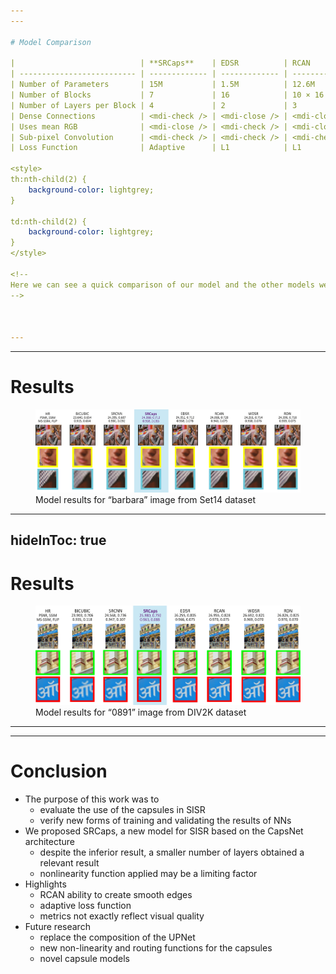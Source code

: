 ```yaml
---
---

# Model Comparison

|                            | **SRCaps**    | EDSR          | RCAN          | WDSR          | RDN           | SRCNN            |
| -------------------------- | ------------- | ------------- | ------------- | ------------- | ------------- | ---------------- |
| Number of Parameters       | 15M           | 1.5M          | 12.6M         | 4.8M          | 22.3M         | 20.1K            |
| Number of Blocks           | 7             | 16            | 10 × 16       | 16            | 16            | 1 (not residual) |
| Number of Layers per Block | 4             | 2             | 3             | 3             | 8             | 3                |
| Dense Connections          | <mdi-check /> | <mdi-close /> | <mdi-close /> | <mdi-close /> | <mdi-check /> | <mdi-close />    |
| Uses mean RGB              | <mdi-close /> | <mdi-check /> | <mdi-close /> | <mdi-check /> | <mdi-close /> | <mdi-close />    |
| Sub-pixel Convolution      | <mdi-check /> | <mdi-check /> | <mdi-check /> | <mdi-check /> | <mdi-check /> | <mdi-close />    |
| Loss Function              | Adaptive      | L1            | L1            | L1            | L1            | L1               |

<style>
th:nth-child(2) {
    background-color: lightgrey;
}

td:nth-child(2) {
    background-color: lightgrey;
}
</style>

<!--
Here we can see a quick comparison of our model and the other models we used as a basis. Even though our model have few layers, it has a considerable amount of parameters. This happens due to the vectorial nature of the capsules. Also, our model is the only that uses a different loss function, which is the adaptive loss function, and only our solution and RDN use dense connections.
-->



---
```

---

# Results

<figure
    class="absolute top-30 left-7 w-230"
    v-click
    >
    <img src="images/results/result_set14_barbara.png" />
    <figcaption class="text-center">Model results for “barbara” image from Set14 dataset</figcaption>
</figure>

<!--
Here we can see a visual comparison of the models' results. Even the models with the best results failed to be able to recreate the crossed stripes in the tablecloth. This is due to the fact that the stripes are too thin, and the models tend to create smooth edges, which is a characteristic of the RCAN model.
-->



---
hideInToc: true
---

# Results

<figure
    class="absolute top-30 left-7 w-230"
    >
    <img src="images/results/result_div2k_0891.png" />
    <figcaption class="text-center">Model results for “0891” image from DIV2K dataset</figcaption>
</figure>

<!--
In this other comparison, we can see that even though some models have better metrics, they fail to recreate subtle details of the image. For instance, the stroke width in the symbol above the letters, and also that is uniting different letters.
-->



---
---

# Conclusion

<v-clicks>

- The purpose of this work was to
  - evaluate the use of the capsules in SISR
  - verify new forms of training and validating the results of NNs
- We proposed SRCaps, a new model for SISR based on the CapsNet architecture
  - despite the inferior result, a smaller number of layers obtained a relevant result
  - nonlinearity function applied may be a limiting factor
- Highlights
  - RCAN ability to create smooth edges
  - adaptive loss function
  - metrics not exactly reflect visual quality
- Future research
  - replace the composition of the UPNet
  - new non-linearity and routing functions for the capsules
  - novel capsule models

</v-clicks>

<!--
So, to conclude, the purpose of this work was to evaluate the use of the capsules in SISR, and to verify new forms of training and validating the results of NNs. We proposed SRCaps, a new model for SISR based on the CapsNet architecture. Despite the inferior result when compared to a few models, a smaller number of layers obtained a relevant result, which indicate that capsules might be a concept worth applying for SISR. We believe that the nonlinearity function applied may be a limiting factor, since it was designed with classification/segmentation in mind. We also highlight the RCAN ability to create smooth edges, the adaptive loss function, and that metrics not exactly reflect visual quality. For future research, we suggest to replace the composition of the UPNet, new non-linearity and routing functions for the capsules, and novel capsule models.
-->
